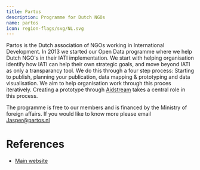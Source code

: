 ```yaml
---
title: Partos
description: Programme for Dutch NGOs
name: partos
icon: region-flags/svg/NL.svg
---
```

<!--- link Aidstream text to tool block. -->

Partos is the Dutch association of NGOs working in International Development. In 2013 we started our Open Data programme where we help Dutch NGO's in their IATI implementation. We start with helping organisation identify how IATI can help their own strategic goals, and move beyond IATI as only a transparancy tool. We do this through a four step process: Starting to publish, planning your publication, data mapping & prototyping and data visualisation. We aim to help organisation work through this proces iteratively. Creating a prototype through [Aidstream](www.aidstream.org) takes a central role in this process. 

The programme is free to our members and is financed by the Ministry of foreign affairs. If you would like to know more please email Jasper@partos.nl 

# References

* [Main website](http://partos.nl/iati)
